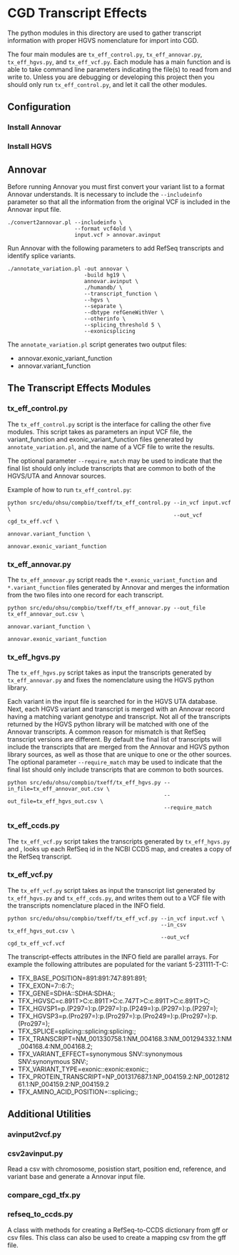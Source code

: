 # CGD Transcript Effects

The python modules in this directory are used to gather transcript information with proper HGVS nomenclature for import into CGD. 

The four main modules are ``tx_eff_control.py``, ``tx_eff_annovar.py``, ``tx_eff_hgvs.py``, and ``tx_eff_vcf.py``. Each module has a main function and is able to take command line parameters indicating the file(s) to read from and write to. Unless you are debugging or developing this project then you should only run ``tx_eff_control.py``, and let it call the other modules. 

## Configuration 

### Install Annovar

### Install HGVS


## Annovar

Before running Annovar you must first convert your variant list to a format Annovar understands. It is necessary to include the ``--includeinfo`` parameter so that all the information from the original VCF is included in the Annovar input file. 

```
./convert2annovar.pl --includeinfo \
                     --format vcf4old \
                     input.vcf > annovar.avinput
```

Run Annovar with the following parameters to add RefSeq transcripts and identify splice variants. 

```
./annotate_variation.pl -out annovar \
                        -build hg19 \
                        annovar.avinput \
                        ./humandb/ \
                        --transcript_function \
                        --hgvs \
                        --separate \
                        --dbtype refGeneWithVer \
                        --otherinfo \
                        --splicing_threshold 5 \
                        --exonicsplicing
```

The ``annotate_variation.pl`` script generates two output files: 
* annovar.exonic_variant_function
* annovar.variant_function

## The Transcript Effects Modules


### tx_eff_control.py 

The ``tx_eff_control.py`` script is the interface for calling the other five modules. This script takes as parameters an input VCF file, the variant_function and exonic_variant_function files generated by ``annotate_variation.pl``, and the name of a VCF file to write the results. 

The optional parameter ``--require_match`` may be used to indicate that the final list should only include transcripts that are common to both of the HGVS/UTA and Annovar sources. 

Example of how to run ``tx_eff_control.py``:

```
python src/edu/ohsu/compbio/txeff/tx_eff_control.py --in_vcf input.vcf \
                                                    --out_vcf cgd_tx_eff.vcf \
                                                    annovar.variant_function \
                                                    annovar.exonic_variant_function
```

### tx_eff_annovar.py

The ``tx_eff_annovar.py`` script reads the ``*.exonic_variant_function`` and ``*.variant_function`` files generated by Annovar and  merges the information from the two files into one record for each transcript. 

```
python src/edu/ohsu/compbio/txeff/tx_eff_annovar.py --out_file tx_eff_annovar_out.csv \
                                                    annovar.variant_function \
                                                    annovar.exonic_variant_function
```

### tx_eff_hgvs.py

The ``tx_eff_hgvs.py`` script takes as input the transcripts generated by ``tx_eff_annovar.py`` and fixes the nomenclature using the HGVS python library. 

Each variant in the input file is searched for in the HGVS UTA database. Next, each HGVS variant and transcript is merged with an Annovar record having a matching variant genotype and transcript. Not all of the transcripts returned by the HGVS python library will be matched with one of the Annovar transcripts. A common reason for mismatch is that RefSeq transcript versions are different. By default the final list of transcripts will include the transcripts that are merged from the Annovar and HGVS python library sources, as well as those that are unique to one or the other sources. The optional parameter ``--require_match`` may be used to indicate that the final list should only include transcripts that are common to both sources. 

```
python src/edu/ohsu/compbio/txeff/tx_eff_hgvs.py --in_file=tx_eff_annovar_out.csv \
                                                 --out_file=tx_eff_hgvs_out.csv \
                                                 --require_match
```

### tx_eff_ccds.py

The ``tx_eff_vcf.py`` script takes the transcripts generated by ``tx_eff_hgvs.py`` and , looks up each RefSeq id in the NCBI CCDS map, and creates a copy of the RefSeq transcript. 

### tx_eff_vcf.py

The ``tx_eff_vcf.py`` script takes as input the transcript list generated by ``tx_eff_hgvs.py`` and ``tx_eff_ccds.py``, and writes them out to a VCF file with the transcripts nomenclature placed in the INFO field. 

```
python src/edu/ohsu/compbio/txeff/tx_eff_vcf.py --in_vcf input.vcf \
                                                --in_csv tx_eff_hgvs_out.csv \
                                                --out_vcf cgd_tx_eff_vcf.vcf
```

The transcript-effects attributes in the INFO field are parallel arrays. For example the following attributes are populated for the variant 5-231111-T-C:

* TFX_BASE_POSITION=891:891:747:891:891;
* TFX_EXON=7::6:7:;
* TFX_GENE=SDHA::SDHA:SDHA:;
* TFX_HGVSC=c.891T>C:c.891T>C:c.747T>C:c.891T>C:c.891T>C;
* TFX_HGVSP1=p.(P297=):p.(P297=):p.(P249=):p.(P297=):p.(P297=);
* TFX_HGVSP3=p.(Pro297=):p.(Pro297=):p.(Pro249=):p.(Pro297=):p.(Pro297=);
* TFX_SPLICE=splicing::splicing:splicing:;
* TFX_TRANSCRIPT=NM_001330758.1:NM_004168.3:NM_001294332.1:NM_004168.4:NM_004168.2;
* TFX_VARIANT_EFFECT=synonymous SNV::synonymous SNV:synonymous SNV:;
* TFX_VARIANT_TYPE=exonic::exonic:exonic:;
* TFX_PROTEIN_TRANSCRIPT=NP_001317687.1:NP_004159.2:NP_001281261.1:NP_004159.2:NP_004159.2
* TFX_AMINO_ACID_POSITION=::splicing:;

## Additional Utilities

### avinput2vcf.py

### csv2avinput.py

Read a csv with chromosome, posistion start, position end, reference, and variant base and generate a Annovar input file.

### compare_cgd_tfx.py

### refseq_to_ccds.py

A class with methods for creating a RefSeq-to-CCDS dictionary from gff or csv files. This class can also be used to create a mapping csv from the gff file. 
